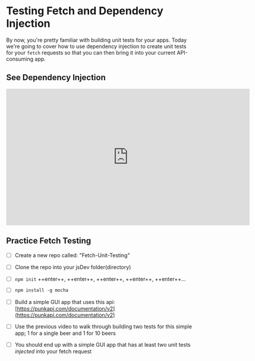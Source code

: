 # Testing Fetch and Dependency Injection

<!-- *STARLING QUOTE -Author* -->

By now, you're pretty familiar with building unit tests for your apps. Today we're going to cover how to use dependency injection to create unit tests for your `fetch` requests so that you can then bring it into your current API-consuming app.

## See Dependency Injection

<iframe width="655" height="368" src="https://www.youtube.com/embed/0X1Ns2NRfks" frameborder="0" allow="accelerometer; autoplay; clipboard-write; encrypted-media; gyroscope; picture-in-picture" allowfullscreen></iframe>

## Practice Fetch Testing

- [ ] Create a new repo called: "Fetch-Unit-Testing"
- [ ] Clone the repo into your jsDev folder(directory)
- [ ] `npm init` ++enter++, ++enter++, ++enter++, ++enter++, ++enter++...
- [ ] `npm install -g mocha`
- [ ] Build a simple GUI app that uses this api: [https://punkapi.com/documentation/v2](https://punkapi.com/documentation/v2)
- [ ] Use the previous video to walk through building two tests for this simple app; 1 for a single beer and 1 for 10 beers
- [ ] You should end up with a simple GUI app that has at least two unit tests *injected* into your fetch request


<!-- 
## Additional Resources

```javascript

```

- [ ] Task Two
    *  [ ] Task Two.a
    *  [ ] Task Two.b
    *  [ ] Task Two.c


| Method      | Description                          |
| ----------- | ------------------------------------ |
| `GET`       | Fetch resource                       |
| `PUT`       | Update resource |
| `DELETE`    | Delete resource |


* [MDN Docs - ...]()

- [ ] ...
- [ ] ...


```javascript

``` 

- [ ] ...
- [ ] ...
  * [ ] ...
  * [ ] ... 

    `line numbers`
:do you like 'em?

++slash++

https://facelessuser.github.io/pymdown-extensions/extensions/keys/

=== "Javascript"

    ```javascript
    ```

=== "Python"

  ```python
  ```

### Prompt 3:

=== "Example"
    ```console
      .
    ```

=== "Instructions"
    ```markdown
      .
    ```

=== "Push Yourself Further"
    ```markdown
      .
    ```

cp workspace/resources/templateFile.md docs/module-

height/width = 1.777 ---- width="655" height="368"

-->